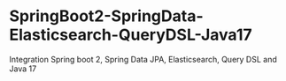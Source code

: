 # SpringBoot2-SpringData-Elasticsearch-QueryDSL-Java17
Integration Spring boot 2, Spring Data JPA, Elasticsearch, Query DSL and Java 17
